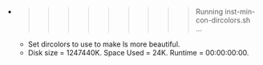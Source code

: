 * >>>>>>>>> Running inst-min-con-dircolors.sh ...
  * Set dircolors to use  to make ls more beautiful.
  * Disk size = 1247440K. Space Used = 24K. Runtime = 00:00:00:00.
